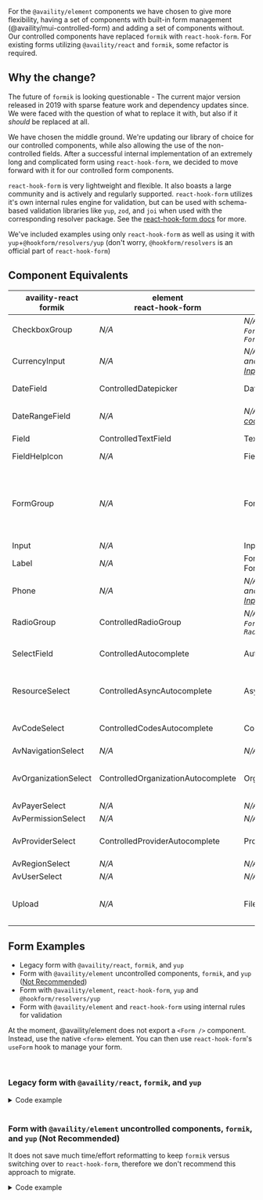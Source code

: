 For the `@availity/element` components we have chosen to give more flexibility, having a
set of components with built-in form management (@availity/mui-controlled-form) and adding a set
of components without. Our controlled components have replaced `formik` with `react-hook-form`.
For existing forms utilizing `@availity/react` and `formik`,
some refactor is required.

## Why the change?

The future of `formik` is looking questionable - The current major version released
in 2019 with sparse feature work and dependency updates since.
We were faced with the question of what to replace it with, but also if it
_should_ be replaced at all.

We have chosen the middle ground. We're updating our library of choice for
our controlled components, while also allowing the use of the non-controlled fields.
After a successful internal implementation of an extremely long and complicated form using
`react-hook-form`, we decided to move forward with it for our controlled form components.

`react-hook-form` is very lightweight and flexible. It also boasts a
large community and is actively and regularly supported. `react-hook-form`
utilizes it's own internal rules engine for validation, but can be used
with schema-based validation libraries like `yup`, `zod`, and `joi`
when used with the corresponding resolver package. See the
[react-hook-form docs](https://react-hook-form.com/get-started#SchemaValidation)
for more.

We've included examples using only `react-hook-form` as well as
using it with `yup`+`@hookform/resolvers/yup` (don't worry,
`@hookform/resolvers` is an official part of `react-hook-form`)

## Component Equivalents

| availity-react<br />formik | element<br />react-hook-form | element<br />Not Controlled | Description |
| ---------------------------- | ---------------------------- | --------------------------- | ----------- |
| CheckboxGroup | _N/A_ | _N/A - built with `FormControl`, `FormLabel`, & `FormGroup`_ | Full checkbox group field |
| CurrencyInput | _N/A_ | _N/A - built with `TextField` and replacing input. See [Input Masking](./?path=/docs/form-components-textfield-textfield--docs&args=#input-masking)_ | Field with currency input masking |
| DateField | ControlledDatepicker | Datepicker | Date field with picker |
| DateRangeField | _N/A_ | _N/A - see [date range code example](./?path=/docs/form-components-datepicker-datepicker--docs#date-range-picker)_ | Date range field(s) with picker |
| Field | ControlledTextField | TextField | Text input field |
| FieldHelpIcon | _N/A_ | FieldHelpIcon | Availity help topic link |
| FormGroup | _N/A_ | FormControl | Context wrapper for a field. Syncs state, i.e. error, required, disabled, focused, etc |
| Input | _N/A_ | Input | Bare input |
| Label | _N/A_ | FormLabel<br />FormControlLabel | Label for input/group |
| Phone | _N/A_ | _N/A - built with `TextField` and replacing input. See [Input Masking](./?path=/docs/form-components-textfield-textfield--docs&args=#input-masking)_ | Field with phone masking |
| RadioGroup | ControlledRadioGroup | _N/A - built with `FormControl`, `FormLabel`, & `RadioGroup`_ | Full radio group field |
| SelectField | ControlledAutocomplete | Autocomplete | Select field with autocompletion |
| ResourceSelect | ControlledAsyncAutocomplete | AsyncAutocomplete | Select field with loader while loading options |
| AvCodeSelect | ControlledCodesAutocomplete | CodesAutocomplete | Specialized autocomplete with codes |
| AvNavigationSelect | _N/A_ | _N/A_ | |
| AvOrganizationSelect | ControlledOrganizationAutocomplete | OrganizationAutocomplete | Specialized autocomplete for organizations |
| AvPayerSelect | _N/A_ | _N/A_ | |
| AvPermissionSelect | _N/A_ | _N/A_ | |
| AvProviderSelect | ControlledProviderAutocomplete | ProviderAutocomplete | Specialized autocomplete for providers |
| AvRegionSelect | _N/A_ | _N/A_ | |
| AvUserSelect | _N/A_ | _N/A_ | |
| Upload | _N/A_ | FileSelector | Select files for upload, show upload progress |

## Form Examples

- Legacy form with `@availity/react`, `formik`, and `yup`
- Form with `@availity/element` uncontrolled components, `formik`, and `yup` (<ins>Not Recommended</ins>)
- Form with `@availity/element`, `react-hook-form`, `yup` and `@hookform/resolvers/yup`
- Form with `@availity/element` and `react-hook-form` using internal rules for validation


At the moment, @availity/element does not export a `<Form />` component.
Instead, use the native `<form>` element. You can then use
`react-hook-form`'s `useForm` hook to manage your form.

<br />

### Legacy form with `@availity/react`, `formik`, and `yup`

<details>
<summary>Code example</summary>

```tsx
import React from 'react';
import { Form, Field, Radio, RadioGroup, SelectField } from '@availity/form';
import { Button } from 'reactstrap';

export const Form = () => {
  const ref = useRef();
  return (
    <Form
      onKeyDown={({ key }) => key === 'Escape' && onClose()}
      initialValues={{
        textField: "",
        selectField: undefined,
        radio: "",
      }}
      validationSchema={yup.object().shape({
        textField: yup
          .string()
          .max(200, 'Text Field cannot exceed 200 characters.')
          .required('This field is required.'),
        selectField: yup
          .string()
          .required('This Field is required.')
          .nullable(),
        radio: yup
          .string()
          .required('A selection is required'),
      })}
      {...formProps}
      onSubmit={(values) => sendValues(values)}
    >
      <RequiredKey/>
      <Field type="textarea" name="textField" label="Text Field" required/>
      <SelectField
        label="Select Field"
        name="selectField"
        required
        options={[{label: "Option 1", value: "1"}, {label: "Option 2", value: "2"}]}
      />
      <RadioGroup
        name="radio"
        label="Radio Group"
        inline
        required
      >
        <Radio label="Radio 1" value="1" />
        <Radio label="Radio 2" value="2" />
      </RadioGroup>
      <Button
        type="submit"
      >
        Submit
      </Button>
    </Form>
  );
};
```
</details>
<br />

### Form with `@availity/element` uncontrolled components, `formik`, and `yup` (Not Recommended)

It does not save much time/effort reformatting to keep `formik` versus switching
over to `react-hook-form`, therefore we don't recommend this approach to migrate.

<details>
<summary>Code example</summary>

```tsx
import React from 'react';
import * as yup from 'yup';
import { useFormikContext, Form, Formik, useFormik } from 'formik';
import {
  Box,
  Button,
  FormControl,
  FormHelperText,
  FormLabel,
  FormControlLabel,
  Radio,
  RadioGroup,
  RequiredKey,
  TextField,
  Autocomplete} from '@availity/element';

export const Form = () => (
  <Formik
    initialValues={{
      textField: "",
      selectField: undefined,
      radio: "",
    }}
    validationSchema={yup.object().shape({
      textField: yup
        .string()
        .max(200, 'Text Field cannot exceed 200 characters.')
        .required('This field is required.'),
      selectField: yup
        .string()
        .required('This Field is required.'),
      radio: yup
        .string()
        .required('A selection is required'),
    })}
    onSubmit={(values) => console.log(values)}
  >
    {formik => (
      <Box component={Form}>
        <RequiredKey/>
        <TextField
          name="textField"
          label="Textfield"
          multiline
          helperText={formik.touched.textField && formik.errors.textField ? formik.errors.textField : null}
          required
          value={formik.values.textField}
          error={formik.touched.textField && Boolean(formik.errors.textField)}
          onChange={formik.handleChange}
          onBlur={formik.handleBlur}
          margin="normal"
        />
        <Autocomplete
          name="selectField"
          onChange={(e, value) => {
            formik.setFieldValue("selectField", value !== null ? value.value : formik.initialValues.selectField)
          }}
          onBlur={formik.handleBlur}
          FieldProps={{
            margin:"normal",
            label: 'Select Field',
            placeholder: 'Value',
            required: true,
            error: formik.touched.selectField && Boolean(formik.errors.selectField),
            helperText: formik.touched.selectField && formik.errors.selectField,
          }}
          options={[{label:"Option 1", value: "1"}, {label:"Option 2", value: "2"}]}
          value={formik.values.selectField}
        />
        <FormControl
          required
          margin="normal"
          sx={{mt: 2}}
          error={formik.touched.radio && Boolean(formik.errors.radio)}
        >
          <FormLabel id="radio-label" component="div">Radio 1</FormLabel>
          <RadioGroup
            name="radio"
            aria-labelledby="radio-label"
            row
            value={formik.values.radio}
            onChange={formik.handleChange}
            onBlur={formik.handleBlur}
          >
            <FormControlLabel control={<Radio/>} label="Radio 1" value="1" />
            <FormControlLabel control={<Radio/>} label="Radio 2" value="2" />
          </RadioGroup>
          {formik.touched.radio && Boolean(formik.errors.radio) ?
            <FormHelperText id="radio-helperText">{formik.errors.radio}</FormHelperText>
            : null
          }
        </FormControl>
        <Button
          type="submit"
        >
          Submit
        </Button>
        <Results/>
      </Box>
    )}
  </Formik>
);
```
</details>

<!--
### Form with `@availity/element`, `yup` and `@hookform/resolvers/yup`

<details>
<summary>Code example</summary>

```tsx
import type { Meta, StoryObj } from '@storybook/react';
import dayjs from 'dayjs';
import * as yup from 'yup';
import { yupResolver } from '@hookform/resolvers/yup';
import {
  ControlledTextField,
  ControlledAutocomplete,
  ControlledRadioGroup,
  ControlledDatepicker,
  FormControlLabel,
  FormProvider,
  LoadingButton,
  Radio,
  RequiredKey,
  SubmitHandler,
  useForm
} from '@availity/element';

export const Form = () => {
  const schema = yup.object({
    textField: yup
      .string()
      .max(200, 'Text Field cannot exceed 200 characters.')
      .required('This field is required.'),
    selectField: yup
      .string()
      .required('This Field is required.')
      .nullable(),
    datePicker: yup
      .mixed<dayjs.Dayjs>()
      .required('This Field is required.')
      .nullable(),
    radio: yup
      .string()
      .required('A selection is required'),
  });

  type FormInputsType = yup.InferType<typeof schema>;

  const onSubmit: SubmitHandler<FormInputsType> = (data) => console.log(data)/n
  const methods = useForm({
    defaultValues: {
      textField: "",
      selectField: undefined,
      datePicker: undefined,
      radio: "",
    },
    mode: 'onBlur',
    resolver: yupResolver(schema)
  });

  return (
    <FormProvider {...methods}>
      <form onSubmit={methods.handleSubmit(onSubmit)}>
        <RequiredKey />
        <ControlledTextField
          name="textField"
          label="Textfield"
          margin="normal"
          fullWidth
          helperText='Max 200 characters'
          required
        />
        <ControlledAutocomplete
          name="selectField"
          FieldProps={{
            margin:"normal",
            label: 'Select Field',
            placeholder: 'Value',
            required: true,
          }}
          options={dropdownOptions}
        />
        <ControlledDatepicker
          name="datePicker"
          FieldProps={{
            label: "Date",
            margin: "normal",
            required: true,
          }}
        />
        <ControlledRadioGroup name="radio" label="Radio Group" row aria-required required>
          <FormControlLabel control={<Radio />} value="1" label="Option 1" />
          <FormControlLabel control={<Radio />} value="2" label="Option 2" />
        </ControlledRadioGroup>
        <LoadingButton loading={methods?.formState?.isSubmitting} type="submit" variant="contained">
          Submit
        </LoadingButton>
      </form>
    </FormProvider>
  )
}
```
</details>

You can find more working examples of react-hook-form [here](/docs/sample-layouts-form--docs). -->

<!--
### Form with `@availity/element`, `react-hook-form`, and `react-hook-form` Internal Rules

<details>
<summary>Code example</summary>

```tsx
import { useForm, SubmitHandler, Controller } from 'react-hook-form';
import { Autocomplete, Button, FormControl, FormControlLabel, FormHelperText, FormLabel, Paper, Radio, RadioGroup, RequiredKey, TextField } from '@availity/element';

export const Form = () => {
  const {
      register,
      handleSubmit,
      formState: { errors },
      control,
      reset,
      getValues,
    } = useForm({defaultValues: { textField: "", selectField: "", radio: ""}});
  return (
    <form onSubmit={handleSubmit(onSubmit)}>
      <RequiredKey />
      <TextField
        label="Textfield"
        margin="normal"
        fullWidth
        {...register('textField', {
          required: 'This field is required',
          maxLength: { value: 200, message: 'This field must not exceed 200 characters'}})}
        required
        error={!!errors.textField}
        helperText={errors.textField?.message || 'Max 200 characters'}
      />
      <Controller
        control={control}
        name="selectField"
        rules={{ required: 'This field is required' }}
        render={({ field: { onChange, value, onBlur } }) => {
          return (
            <Autocomplete
              onChange={(event, value, reason) => {
                if (reason === 'clear') {
                  onChange(null);
                }
                onChange(value);
              }}
              onBlur={onBlur}
              FieldProps={{
                margin:"normal",
                label: 'Select Field',
                placeholder: 'Value',
                required: true,
                error: !!errors.selectField?.message,
                helperText: errors.selectField?.message,
              }}
              options={dropdownOptions}
              value={value || null}
            />
          );
        }}
      />
      <FormControl margin="normal" error={!!errors.radio} required>
        <FormLabel id="radio-label" component="div">
          Radio Group
        </FormLabel>
        <Controller
          control={control}
          name="radio"
          rules={{ required: 'This field is required' }}
          render={({ field }) => (
            <RadioGroup aria-labelledby="radio-label" row {...field} aria-required>
              <FormControlLabel control={<Radio />} value="1" label="Option 1" />
              <FormControlLabel control={<Radio />} value="2" label="Option 2" />
            </RadioGroup>
          )}
        />
        {errors.radio ? <FormHelperText id="radio-helper-text">{errors.radio?.message}</FormHelperText> : null }
      </FormControl>
      <LoadingButton loading={loading} type="submit" variant="contained">
        Submit
      </LoadingButton>
    </form>
  )
}
```
</details> -->
